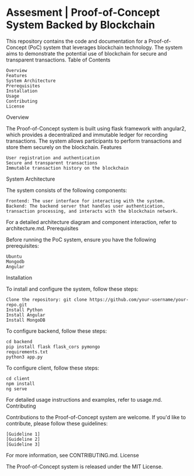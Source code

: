 <h1>Assesment | Proof-of-Concept System Backed by Blockchain</h1>

This repository contains the code and documentation for a Proof-of-Concept (PoC) system that leverages blockchain technology. The system aims to demonstrate the potential use of blockchain for secure and transparent transactions.
Table of Contents

    Overview
    Features
    System Architecture
    Prerequisites
    Installation
    Usage
    Contributing
    License

Overview

The Proof-of-Concept system is built using flask framework with angular2, which provides a decentralized and immutable ledger for recording transactions. The system allows participants to perform transactions and store them securely on the blockchain.
Features

    User registration and authentication
    Secure and transparent transactions
    Immutable transaction history on the blockchain

System Architecture

The system consists of the following components:

    Frontend: The user interface for interacting with the system.
    Backend: The backend server that handles user authentication, transaction processing, and interacts with the blockchain network.

For a detailed architecture diagram and component interaction, refer to architecture.md.
Prerequisites

Before running the PoC system, ensure you have the following prerequisites:

    Ubuntu
    Mongodb
    Angular

Installation

To install and configure the system, follow these steps:

    Clone the repository: git clone https://github.com/your-username/your-repo.git
    Install Python
    Install Angular
    Install MongoDB

To configure backend, follow these steps:

    cd backend
    pip install flask flask_cors pymongo
    requirements.txt
    python3 app.py

To configure client, follow these steps:

    cd client
    npm install
    ng serve

For detailed usage instructions and examples, refer to usage.md.
Contributing

Contributions to the Proof-of-Concept system are welcome. If you'd like to contribute, please follow these guidelines:

    [Guideline 1]
    [Guideline 2]
    [Guideline 3]

For more information, see CONTRIBUTING.md.
License

The Proof-of-Concept system is released under the MIT License.
